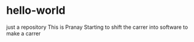 # hello-world
just a repository
This is Pranay
Starting to shift the carrer into software to make a carrer
